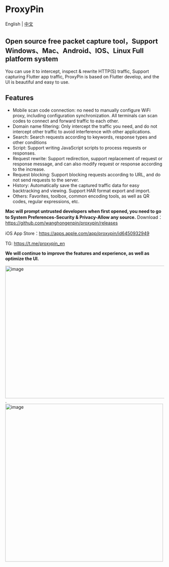 # ProxyPin

English | [中文](README_CN)
## Open source free packet capture tool，Support Windows、Mac、Android、IOS、Linux Full platform system

You can use it to intercept, inspect & rewrite HTTP(S) traffic, Support capturing Flutter app traffic, ProxyPin is based on Flutter develop, and the UI is beautiful
and easy to use.

## Features
* Mobile scan code connection: no need to manually configure WiFi proxy, including configuration synchronization. All terminals can scan codes to connect and forward traffic to each other.
* Domain name filtering: Only intercept the traffic you need, and do not intercept other traffic to avoid interference with other applications.
* Search: Search requests according to keywords, response types and other conditions
* Script: Support writing JavaScript scripts to process requests or responses.
* Request rewrite: Support redirection, support replacement of request or response message, and can also modify request or response according to the increase.
* Request blocking: Support blocking requests according to URL, and do not send requests to the server.
* History: Automatically save the captured traffic data for easy backtracking and viewing. Support HAR format export and import.
* Others: Favorites, toolbox, common encoding tools, as well as QR codes, regular expressions, etc.

**Mac will prompt untrusted developers when first opened, you need to go to System Preferences-Security & Privacy-Allow any source.**
Download： https://github.com/wanghongenpin/proxypin/releases

iOS App Store：https://apps.apple.com/app/proxypin/id6450932949

TG: https://t.me/proxypin_en

**We will continue to improve the features and experience, as well as optimize the UI.**

<img alt="image"  width="580px" height="420px"  src="https://github.com/user-attachments/assets/6c1345ab-c95c-415d-ac59-470c764b59a2">.<img alt="image"  height="500px" src="https://github.com/user-attachments/assets/3c5572b0-a9e5-497c-8b42-f935e836c164">

